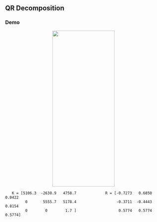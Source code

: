 ## QR Decomposition


### Demo
<div align="center">
  <img src="https://github.com/liziniu/cvpr_2018_spring/blob/master/QR%20Decomposition/img/img.jpg" height="500", width="200">
</div>
	
	   K = [5106.3  -2638.9   4758.7             R = [-0.7273   0.6850  0.0422
             0       5555.7   5178.4                  -0.3711  -0.4443  0.8154
             0        0        1.7 ]                   0.5774   0.5774  0.5774]
          
